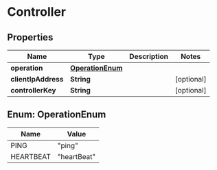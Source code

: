 

# Controller


## Properties

| Name | Type | Description | Notes |
|------------ | ------------- | ------------- | -------------|
|**operation** | [**OperationEnum**](#OperationEnum) |  |  |
|**clientIpAddress** | **String** |  |  [optional] |
|**controllerKey** | **String** |  |  [optional] |



## Enum: OperationEnum

| Name | Value |
|---- | -----|
| PING | &quot;ping&quot; |
| HEARTBEAT | &quot;heartBeat&quot; |



